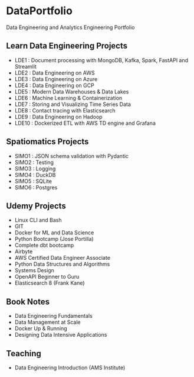 # DataPortfolio
Data Engineering and Analytics Engineering Portfolio

## Learn Data Engineering Projects
- LDE1 : Document processing with MongoDB, Kafka, Spark, FastAPI and Streamlit
- LDE2 : Data Engineering on AWS
- LDE3 : Data Engineering on Azure
- LDE4 : Data Engineering on GCP
- LDE5 : Modern Data Warehouses & Data Lakes
- LDE6 : Machine Learning & Containerization
- LDE7 : Storing and Visualizing Time Series Data
- LDE8 : Contact tracing with Elasticsearch
- LDE9 : Data Engineering on Hadoop
- LDE10 : Dockerized ETL with AWS TD engine and Grafana

## Spatiomatics Projects
- SIMO1 : JSON schema validation with Pydantic
- SIMO2 : Testing
- SIMO3 : Logging
- SIMO4 : DuckDB
- SIMO5 : SQLite
- SIMO6 : Postgres

## Udemy Projects
- Linux CLI and Bash
- GIT
- Docker for ML and Data Science
- Python Bootcamp (Jose Portilla)
- Complete dbt bootcamp
- Airbyte
- AWS Certified Data Engineer Associate
- Python Data Structures and Algorithms
- Systems Design 
- OpenAPI Beginner to Guru
- Elasticsearch 8 (Frank Kane)

## Book Notes
- Data Engineering Fundamentals
- Data Management at Scale
- Docker Up & Running
- Designing Data Intensive Applications

## Teaching
- Data Engineering Introduction (AMS Institute)